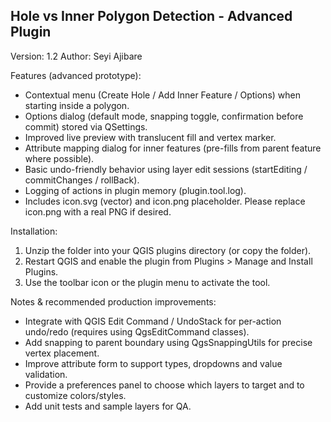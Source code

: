 Hole vs Inner Polygon Detection - Advanced Plugin
-----------------------------------------------------------
Version: 1.2
Author: Seyi Ajibare

Features (advanced prototype):
- Contextual menu (Create Hole / Add Inner Feature / Options) when starting inside a polygon.
- Options dialog (default mode, snapping toggle, confirmation before commit) stored via QSettings.
- Improved live preview with translucent fill and vertex marker.
- Attribute mapping dialog for inner features (pre-fills from parent feature where possible).
- Basic undo-friendly behavior using layer edit sessions (startEditing / commitChanges / rollBack).
- Logging of actions in plugin memory (plugin.tool.log).
- Includes icon.svg (vector) and icon.png placeholder. Please replace icon.png with a real PNG if desired.

Installation:
1. Unzip the folder into your QGIS plugins directory (or copy the folder).
2. Restart QGIS and enable the plugin from Plugins > Manage and Install Plugins.
3. Use the toolbar icon or the plugin menu to activate the tool.

Notes & recommended production improvements:
- Integrate with QGIS Edit Command / UndoStack for per-action undo/redo (requires using QgsEditCommand classes).
- Add snapping to parent boundary using QgsSnappingUtils for precise vertex placement.
- Improve attribute form to support types, dropdowns and value validation.
- Provide a preferences panel to choose which layers to target and to customize colors/styles.
- Add unit tests and sample layers for QA.

